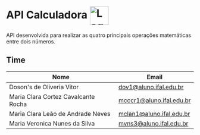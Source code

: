 
# API Calculadora <img src="https://i.ibb.co/phcZ7pr/api-calc.png" alt="Logo de API com uma calculadora" height="50px" align="center">

API desenvolvida para realizar as quatro principais operações matemáticas entre dois números.

## Time

| Nome                                  | Email                    |
| ------------------------------------- | ------------------------ |
| Doson's de Oliveria Vitor             | dov1@aluno.ifal.edu.br   |
| Maria Clara Cortez Cavalcante Rocha   | mcccr1@aluno.ifal.edu.br |
| Maria Clara Leão de Andrade Neves     | mclan1@aluno.ifal.edu.br |  
| Maria Veronica Nunes da Silva         | mvns3@aluno.ifal.edu.br  | 
